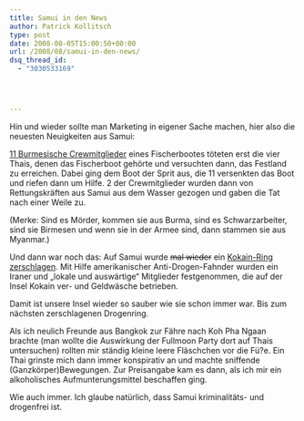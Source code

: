 ```yaml
---
title: Samui in den News
author: Patrick Kollitsch
type: post
date: 2008-08-05T15:00:50+00:00
url: /2008/08/samui-in-den-news/
dsq_thread_id:
  - "3030533169"




---
```

Hin und wieder sollte man Marketing in eigener Sache machen, hier also die neuesten Neuigkeiten aus Samui:

[11 Burmesische Crewmitglieder][1] eines Fischerbootes töteten erst die vier Thais, denen das Fischerboot gehörte und versuchten dann, das Festland zu erreichen. Dabei ging dem Boot der Sprit aus, die 11 versenkten das Boot und riefen dann um Hilfe. 2 der Crewmitglieder wurden dann von Rettungskräften aus Samui aus dem Wasser gezogen und gaben die Tat nach einer Weile zu.

(Merke: Sind es Mörder, kommen sie aus Burma, sind es Schwarzarbeiter, sind sie Birmesen und wenn sie in der Armee sind, dann stammen sie aus Myanmar.)

Und dann war noch das: Auf Samui wurde <del>mal wieder</del> ein [Kokain-Ring zerschlagen][2]. Mit Hilfe amerikanischer Anti-Drogen-Fahnder wurden ein Iraner und &#8222;lokale und auswärtige&#8220; Mitglieder festgenommen, die auf der Insel Kokain ver- und Geldwäsche betrieben. 

Damit ist unsere Insel wieder so sauber wie sie schon immer war. Bis zum nächsten zerschlagenen Drogenring. 

Als ich neulich Freunde aus Bangkok zur Fähre nach Koh Pha Ngaan brachte (man wollte die Auswirkung der Fullmoon Party dort auf Thais untersuchen) rollten mir ständig kleine leere Fläschchen vor die Fü?e. Ein Thai grinste mich dann immer konspirativ an und machte sniffende (Ganzkörper)Bewegungen. Zur Preisangabe kam es dann, als ich mir ein alkoholisches Aufmunterungsmittel beschaffen ging. 

Wie auch immer. Ich glaube natürlich, dass Samui kriminalitäts- und drogenfrei ist.

 [1]: http://www.bangkokpost.com/270708_News/27Jul2008_news005.php
 [2]: http://www.nationmultimedia.com/2008/08/03/national/national_30079618.php